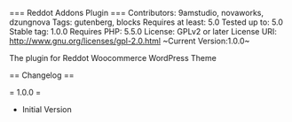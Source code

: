=== Reddot Addons Plugin ===
Contributors:  9amstudio, novaworks, dzungnova
Tags: gutenberg, blocks
Requires at least: 5.0
Tested up to: 5.0
Stable tag: 1.0.0
Requires PHP: 5.5.0
License: GPLv2 or later
License URI: http://www.gnu.org/licenses/gpl-2.0.html
~Current Version:1.0.0~

The plugin for Reddot Woocommerce WordPress Theme

== Changelog ==

= 1.0.0 =
- Initial Version
